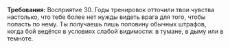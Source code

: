 **Требования:** Восприятие 30.
Годы тренировок отточили твои чувства настолько, что тебе более нет нужды видеть врага для того, чтобы попасть по нему. Ты получаешь лишь половину обычных штрафов, когда бой ведётся в условиях слабой видимости: в тумане, в дыму или в темноте.